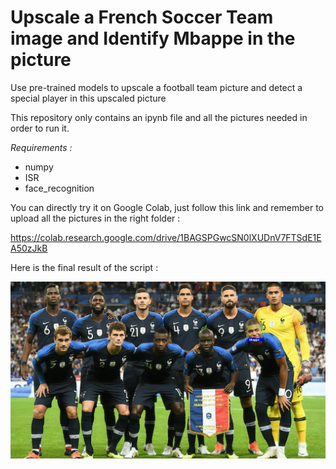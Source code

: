 # Upscale a French Soccer Team image and Identify Mbappe in the picture

Use pre-trained models to upscale a football team picture and detect a special player in this upscaled picture

This repository only contains an ipynb file and all the pictures needed in order to run it.

*Requirements :*

* numpy
* ISR
* face_recognition

You can directly try it on Google Colab, just follow this link and remember to upload all the pictures in the right folder : 

https://colab.research.google.com/drive/1BAGSPGwcSN0lXUDnV7FTSdE1EA50zJkB

Here is the final result of the script : 

![picture](identify_mbappe.jpg)
